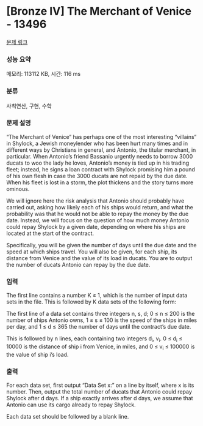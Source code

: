 # [Bronze IV] The Merchant of Venice - 13496 

[문제 링크](https://www.acmicpc.net/problem/13496) 

### 성능 요약

메모리: 113112 KB, 시간: 116 ms

### 분류

사칙연산, 구현, 수학

### 문제 설명

<p>“The Merchant of Venice” has perhaps one of the most interesting “villains” in Shylock, a Jewish moneylender who has been hurt many times and in different ways by Christians in general, and Antonio, the titular merchant, in particular. When Antonio’s friend Bassanio urgently needs to borrow 3000 ducats to woo the lady he loves, Antonio’s money is tied up in his trading fleet; instead, he signs a loan contract with Shylock promising him a pound of his own flesh in case the 3000 ducats are not repaid by the due date. When his fleet is lost in a storm, the plot thickens and the story turns more ominous.</p>

<p>We will ignore here the risk analysis that Antonio should probably have carried out, asking how likely each of his ships would return, and what the probability was that he would not be able to repay the money by the due date. Instead, we will focus on the question of how much money Antonio could repay Shylock by a given date, depending on where his ships are located at the start of the contract.</p>

<p>Specifically, you will be given the number of days until the due date and the speed at which ships travel. You will also be given, for each ship, its distance from Venice and the value of its load in ducats. You are to output the number of ducats Antonio can repay by the due date.</p>

### 입력 

 <p>The first line contains a number K ≥ 1, which is the number of input data sets in the file. This is followed by K data sets of the following form:</p>

<p>The first line of a data set contains three integers n, s, d; 0 ≤ n ≤ 200 is the number of ships Antonio owns, 1 ≤ s ≤ 100 is the speed of the ships in miles per day, and 1 ≤ d ≤ 365 the number of days until the contract’s due date.</p>

<p>This is followed by n lines, each containing two integers d<sub>i</sub>, v<sub>i</sub>. 0 ≤ d<sub>i</sub> ≤ 10000 is the distance of ship i from Venice, in miles, and 0 ≤ v<sub>i</sub> ≤ 100000 is the value of ship i’s load.</p>

### 출력 

 <p>For each data set, first output “Data Set x:” on a line by itself, where x is its number. Then, output the total number of ducats that Antonio could repay Shylock after d days. If a ship exactly arrives after d days, we assume that Antonio can use its cargo already to repay Shylock.</p>

<p>Each data set should be followed by a blank line.</p>

